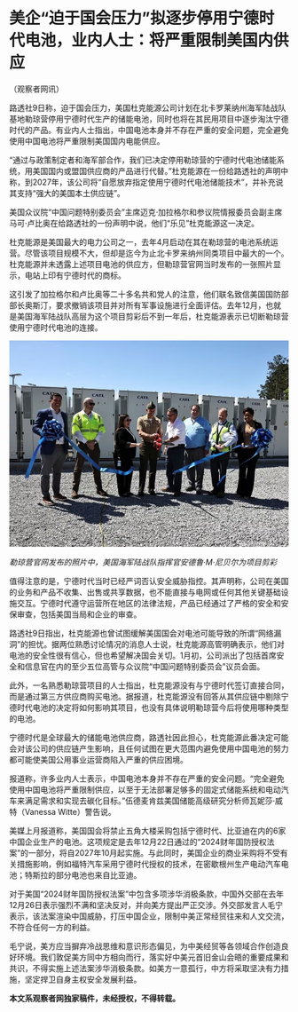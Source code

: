 # 美企“迫于国会压力”拟逐步停用宁德时代电池，业内人士：将严重限制美国内供应

（观察者网讯）

路透社9日称，迫于国会压力，美国杜克能源公司计划在北卡罗莱纳州海军陆战队基地勒琼营停用宁德时代生产的储能电池，同时也将在其民用项目中逐步淘汰宁德时代的产品。有业内人士指出，中国电池本身并不存在严重的安全问题，完全避免使用中国电池将严重限制美国国内电能供应。

“通过与政策制定者和海军部合作，我们已决定停用勒琼营的宁德时代电池储能系统，用美国国内或盟国供应商的产品进行代替。”杜克能源在一份给路透社的声明中称，到2027年，该公司将“自愿放弃指定使用宁德时代电池储能技术”，并补充说其支持“强大的美国本土供应链”。

美国众议院“中国问题特别委员会”主席迈克·加拉格尔和参议院情报委员会副主席马可·卢比奥在给路透社的一份声明中说，他们“乐见”杜克能源这一决定。

杜克能源是美国最大的电力公司之一，去年4月启动在其在勒琼营的电池系统运营。尽管该项目规模不大，但却是迄今为止北卡罗来纳州同类项目中最大的一个。杜克能源并未透露上述项目电池的供应方，但勒琼营官网当时发布的一张照片显示，电站上印有宁德时代的商标。

这引发了加拉格尔和卢比奥等二十多名共和党人的注意，他们联名致信美国国防部部长奥斯汀，要求撤销该项目并对所有军事设施进行全面评估。去年12月，也就是美国海军陆战队高层为这个项目剪彩后不到一年后，杜克能源表示已切断勒琼营使用宁德时代电池的连接。

![9093d4728a48dd7fd0a44fe23a31dbf1.jpg](https://raw.githubusercontent.com/qqhsx/qqnews_image/main/2024/02/10/美企“迫于国会压力”拟逐步停用宁德时代电池，业内人士：将严重限制美国内供应/9093d4728a48dd7fd0a44fe23a31dbf1.jpg)

_勒琼营官网发布的照片中，美国海军陆战队指挥官安德鲁·M·尼贝尔为项目剪彩_

值得注意的是，宁德时代当时已经严词否认安全威胁指控。其声明称，公司在美国的业务和产品不收集、出售或共享数据，也不能直接与电网或任何其他关键基础设施交互。宁德时代遵守运营所在地区的法律法规，产品已经通过了严格的安全和安保审查，包括美国当局和企业的审查。

路透社9日指出，杜克能源也曾试图缓解美国国会对电池可能导致的所谓“网络漏洞”的担忧。据两位熟悉讨论情况的消息人士说，杜克能源高管明确表示，他们对电池的安全性很有信心，但也希望解决国会关切。1月初，公司派出了包括首席安全和信息官在内的至少五位高管与众议院“中国问题特别委员会”议员会面。

此外，一名熟悉勒琼营项目的人士指出，杜克能源没有与宁德时代签订直接合同，而是通过第三方供应商购买电池。据报道，杜克能源没有回答从其供应链中剔除宁德时代电池的决定将如何影响其项目，也没有具体说明勒琼营今后将使用哪种类型的电池。

宁德时代是全球最大的储能电池供应商，路透社因此担心，杜克能源此番决定可能会对该公司的供应链产生影响，且任何试图在更大范围内避免使用中国电池的努力都可能使美国公用事业运营商陷入严重的供应困境。

报道称，许多业内人士表示，中国电池本身并不存在严重的安全问题。“完全避免使用中国电池将严重限制供应，以至于无法部署足够多的固定式储能系统和电动汽车来满足需求和实现去碳化目标。”伍德麦肯兹美国储能高级研究分析师瓦妮莎·威特（Vanessa
Witte）警告说。

美媒上月报道称，美国国会将禁止五角大楼采购包括宁德时代、比亚迪在内的6家中国企业生产的电池。这项规定是去年12月22日通过的“2024财年国防授权法案”的一部分，将自2027年10月起实施。与此同时，美国企业的商业采购将不受有关措施影响，例如福特汽车采用宁德时代授权的技术，在密歇根州生产电动汽车电池；特斯拉的部分电池也来自比亚迪。

对于美国“2024财年国防授权法案”中包含多项涉华消极条款，中国外交部在去年12月26日表示强烈不满和坚决反对，并向美方提出严正交涉。外交部发言人毛宁表示，该法案渲染中国威胁，打压中国企业，限制中美正常经贸往来和人文交流，不符合任何一方的利益。

毛宁说，美方应当摒弃冷战思维和意识形态偏见，为中美经贸等各领域合作创造良好环境。我们敦促美方同中方相向而行，落实好中美元首旧金山会晤的重要成果和共识，不得实施上述法案涉华消极条款。如美方一意孤行，中方将采取坚决有力措施，坚定捍卫自身主权安全发展利益。

**本文系观察者网独家稿件，未经授权，不得转载。**

